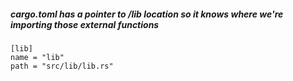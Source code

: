 
#####  cargo.toml has a pointer to /lib location so it knows where we're importing those external functions
```shell
[lib]
name = "lib"
path = "src/lib/lib.rs"

```
